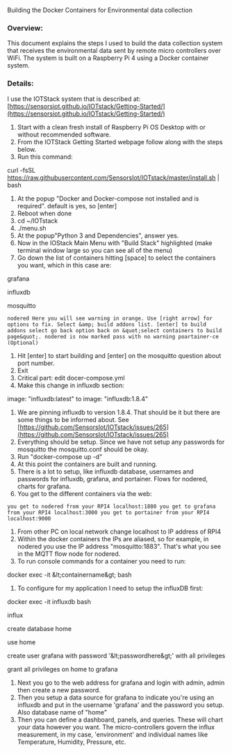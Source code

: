 Building the Docker Containers for Environmental data collection

### Overview:

This document explains the steps I used to build the data collection system that receives the environmental data sent by remote micro controllers over WiFi. The system is built on a Raspberry Pi 4 using a Docker container system.

### Details:

I use the IOTStack system that is described at: [https://sensorsiot.github.io/IOTstack/Getting-Started/](https://sensorsiot.github.io/IOTstack/Getting-Started/)

1. Start with a clean fresh install of Raspberry Pi OS Desktop with or without recommended software.
2. From the IOTStack Getting Started webpage follow along with the steps below.
3. Run this command:

curl -fsSL https://raw.githubusercontent.com/SensorsIot/IOTstack/master/install.sh | bash

1. At the popup &quot;Docker and Docker-compose not installed and is required&quot;. default is yes, so [enter]
2. Reboot when done
3. cd ~/IOTstack
4. ./menu.sh
5. At the popup&quot;Python 3 and Dependencies&quot;, answer yes.
6. Now in the IOStack Main Menu with &quot;Build Stack&quot; highlighted (make terminal window large so you can see all of the menu)
7. Go down the list of containers hitting [space] to select the containers you want, which in this case are:

grafana

influxdb

mosquitto

```
nodered Here you will see warning in orange. Use [right arrow] for options to fix. Select &amp; build addons list. [enter] to build addons select go back option back on &quot;select containers to build page&quot;. nodered is now marked pass with no warning poartainer-ce (Optional)
```

1. Hit [enter] to start building and [enter] on the mosquitto question about port number.
2. Exit
3. Critical part: edit docer-compose.yml
4. Make this change in influxdb section:

image: &quot;influxdb:latest&quot; to image: &quot;influxdb:1.8.4&quot;

1. We are pinning influxdb to version 1.8.4. That should be it but there are some things to be informed about. See [https://github.com/SensorsIot/IOTstack/issues/265](https://github.com/SensorsIot/IOTstack/issues/265)
2. Everything should be setup. Since we have not setup any passwords for mosquitto the mosquitto.conf should be okay.
3. Run &quot;docker-compose up -d&quot;
4. At this point the containers are built and running.
5. There is a lot to setup, like influxdb database, usernames and passwords for influxdb, grafana, and portainer. Flows for nodered, charts for grafana.
6. You get to the different containers via the web:

```
you get to nodered from your RPI4 localhost:1880 you get to grafana from your RPI4 localhost:3000 you get to portainer from your RPI4 localhost:9000
```

1. From other PC on local network change localhost to IP address of RPI4
2. Within the docker containers the IPs are aliased, so for example, in nodered you use the IP address &quot;mosquitto:1883&quot;. That&#39;s what you see in the MQTT flow node for nodered.
3. To run console commands for a container you need to run:

docker exec -it \&lt;containername\&gt; bash

1. To configure for my application I need to setup the influxDB first:

docker exec -it influxdb bash

influx

create database home

use home

create user grafana with password &#39;\&lt;passwordhere\&gt;&#39; with all privileges

grant all privileges on home to grafana

1. Next you go to the web address for grafana and login with admin, admin then create a new password.
2. Then you setup a data source for grafana to indicate you&#39;re using an influxdb and put in the username &#39;grafana&#39; and the password you setup. Also database name of &quot;home&quot;
3. Then you can define a dashboard, panels, and queries. These will chart your data however you want. The micro-controllers govern the influx measurement, in my case, &#39;environment&#39; and individual names like Temperature, Humidity, Pressure, etc.
